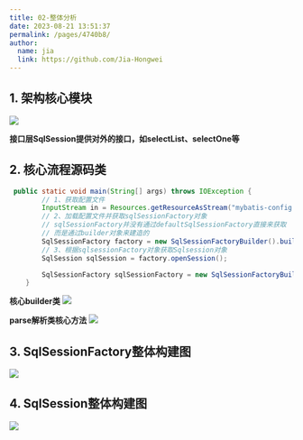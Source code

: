 ```yaml
---
title: 02-整体分析
date: 2023-08-21 13:51:37
permalink: /pages/4740b8/
author: 
  name: jia
  link: https://github.com/Jia-Hongwei
---
```

## 1. 架构核心模块

<img src="https://jsd.cdn.zzko.cn/gh/Jia-Hongwei/picx-images-hosting@master/20230821/image.67d2v4degzs0.webp">

**接口层SqlSession提供对外的接口，如selectList、selectOne等**

## 2. 核心流程源码类

```java
 public static void main(String[] args) throws IOException {
        // 1、获取配置文件
        InputStream in = Resources.getResourceAsStream("mybatis-config.xml");
        // 2、加载配置文件并获取sqlSessionFactory对象
        // sqlSessionFactory并没有通过defaultSqlSessionFactory直接来获取
        // 而是通过builder对象来建造的
        SqlSessionFactory factory = new SqlSessionFactoryBuilder().build(in);
        // 3、根据sqlsessionFactory对象获取Sqlsession对象
        SqlSession sqlSession = factory.openSession();

        SqlSessionFactory sqlSessionFactory = new SqlSessionFactoryBuilder().build(in);
    }
```
**核心builder类**
<img src="https://jsd.cdn.zzko.cn/gh/Jia-Hongwei/picx-images-hosting@master/20230821/image.6dpf17aukmw0.webp">

**parse解析类核心方法**
<img src="https://jsd.cdn.zzko.cn/gh/Jia-Hongwei/picx-images-hosting@master/20230821/image.7gs2oda6q0k0.webp">

## 3. SqlSessionFactory整体构建图
<img src="https://jsd.cdn.zzko.cn/gh/Jia-Hongwei/picx-images-hosting@master/20230821/image.5hk2kwqnic80.webp">

## 4. SqlSession整体构建图
<img src="https://jsd.cdn.zzko.cn/gh/Jia-Hongwei/picx-images-hosting@master/20230821/image.1i4ir0jshaps.webp">
